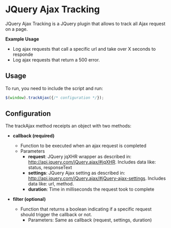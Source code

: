 # JQuery Ajax Tracking

JQuery Ajax Tracking is a JQuery plugin that allows to track all Ajax request on a page.

**Example Usage**
* Log ajax requests that call a specific url and take over X seconds to responde
* Log ajax requests that return a 500 error.

## Usage

To run, you need to include the script and run:
```js
$(window).trackAjax({/* configuration */});
```

## Configuration

The trackAjax method receipts an object with two methods:
* **callback (required)**
  * Function to be executed when an ajax request is completed
  * Parameters
    * **request**: JQuery jqXHR wrapper as described in: http://api.jquery.com/jQuery.ajax/#jqXHR. Includes data like: status, responseText
    * **settings**: JQuery Ajax setting as described in: http://api.jquery.com/jQuery.ajax/#jQuery-ajax-settings. Includes data like: url, method.
    * **duration**: Time in milliseconds the request took to complete

* **filter (optional)**
  * Function that returns a boolean indicating if a specific request should trigger the callback or not.
    * Parameters: Same as callback (request, settings, duration)
